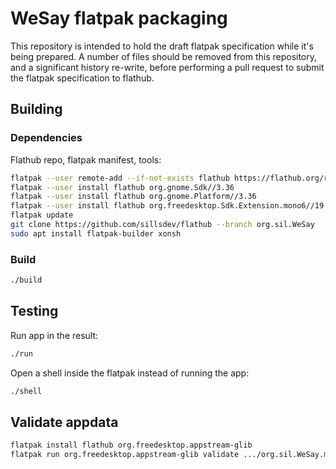 # WeSay flatpak packaging

This repository is intended to hold the draft flatpak specification while it's
being prepared. A number of files should be removed from this repository, and
a significant history re-write, before performing a pull request to submit the
flatpak specification to flathub.

## Building

### Dependencies

Flathub repo, flatpak manifest, tools:

```bash
flatpak --user remote-add --if-not-exists flathub https://flathub.org/repo/flathub.flatpakrepo
flatpak --user install flathub org.gnome.Sdk//3.36
flatpak --user install flathub org.gnome.Platform//3.36
flatpak --user install flathub org.freedesktop.Sdk.Extension.mono6//19.08
flatpak update
git clone https://github.com/sillsdev/flathub --branch org.sil.WeSay
sudo apt install flatpak-builder xonsh
```

### Build

```bash
./build
```

## Testing

Run app in the result:

```bash
./run
```

Open a shell inside the flatpak instead of running the app:

```bash
./shell
```

## Validate appdata

```bash
flatpak install flathub org.freedesktop.appstream-glib
flatpak run org.freedesktop.appstream-glib validate .../org.sil.WeSay.metainfo.xml
```
